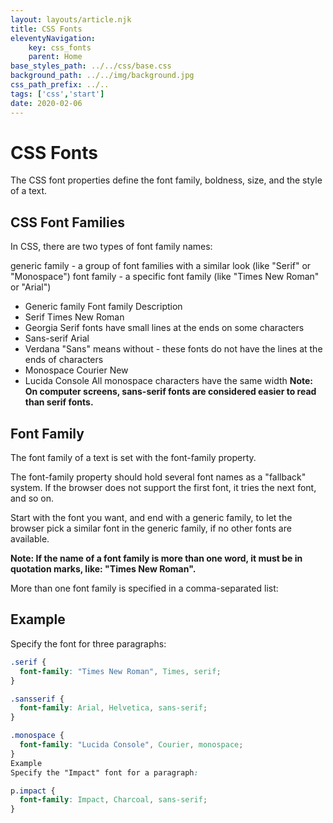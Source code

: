 ```yaml
---
layout: layouts/article.njk
title: CSS Fonts
eleventyNavigation:
    key: css_fonts
    parent: Home
base_styles_path: ../../css/base.css
background_path: ../../img/background.jpg
css_path_prefix: ../..
tags: ['css','start']
date: 2020-02-06
---
```

# CSS Fonts
The CSS font properties define the font family, boldness, size, and the style of a text.


## CSS Font Families
In CSS, there are two types of font family names:

generic family - a group of font families with a similar look (like "Serif" or "Monospace")
font family - a specific font family (like "Times New Roman" or "Arial")
* Generic family	Font family	Description
* Serif	Times New Roman
* Georgia	Serif fonts have small lines at the ends on some characters
* Sans-serif	Arial
* Verdana	"Sans" means without - these fonts do not have the lines at the ends of characters
* Monospace	Courier New
* Lucida Console	All monospace characters have the same width
<strong>Note: On computer screens, sans-serif fonts are considered easier to read than serif fonts.</strong>

## Font Family
The font family of a text is set with the font-family property.

The font-family property should hold several font names as a "fallback" system. If the browser does not support the first font, it tries the next font, and so on.

Start with the font you want, and end with a generic family, to let the browser pick a similar font in the generic family, if no other fonts are available.

<strong>Note: If the name of a font family is more than one word, it must be in quotation marks, like: "Times New Roman".</strong>

More than one font family is specified in a comma-separated list:

## Example
Specify the font for three paragraphs:
```css
.serif {
  font-family: "Times New Roman", Times, serif;
}

.sansserif {
  font-family: Arial, Helvetica, sans-serif;
}

.monospace {
  font-family: "Lucida Console", Courier, monospace;
}
Example
Specify the "Impact" font for a paragraph:

p.impact {
  font-family: Impact, Charcoal, sans-serif;
}
```
